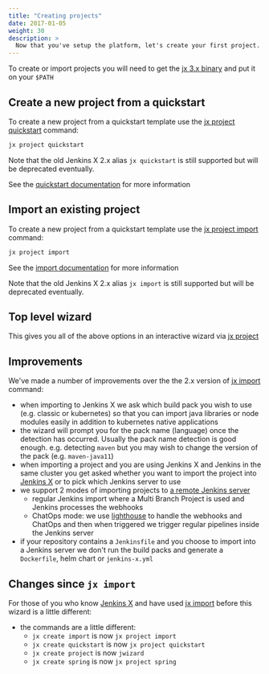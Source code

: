 ```yaml
---
title: "Creating projects"
date: 2017-01-05
weight: 30
description: >
  Now that you've setup the platform, let's create your first project.
---
```


To create or import projects you will need to get the [jx 3.x binary](/docs/v3/guides/jx3/) and put it on your `$PATH`


## Create a new project from a quickstart

To create a new project from a quickstart template use the [jx project quickstart](https://github.com/jenkins-x/jx-project/blob/master/docs/cmd/project_quickstart.md) command:

```bash 
jx project quickstart
``` 

Note that the old Jenkins X 2.x alias `jx quickstart` is still supported but will be deprecated eventually.

See the [quickstart documentation](/docs/create-project/creating/) for more information

## Import an existing project

To create a new project from a quickstart template use the [jx project import](https://github.com/jenkins-x/jx-project/blob/master/docs/cmd/project_import.md) command:

```bash 
jx project import
```        

See the [import documentation](/docs/create-project/create/import/) for more information

Note that the old Jenkins X 2.x alias `jx import` is still supported but will be deprecated eventually.

## Top level wizard

This gives you all of the above options in an interactive wizard via [jx project](https://github.com/jenkins-x/jx-project/blob/master/docs/cmd/project.md)




## Improvements

We've made a number of improvements over the the 2.x version of [jx import](https://jenkins-x.io/commands/jx_import/) command:

* when importing to Jenkins X we ask which build pack you wish to use (e.g. classic or kubernetes) so that you can import java libraries or node modules easily in addition to kubernetes native applications
* the wizard will prompt you for the pack name (language) once the detection has occurred. Usually the pack name detection is good enough. e.g. detecting `maven` but you may wish to change the version of the pack (e.g. `maven-java11`)
* when importing a project and you are using Jenkins X and Jenkins in the same cluster you get asked whether you want to import the project into [Jenkins X](https://jenkins-x.io/) or to pick which Jenkins server to use
* we support 2 modes of importing projects to [a remote Jenkins server](/docs/v3/jenkins/)
  * regular Jenkins import where a Multi Branch Project is used and Jenkins processes the webhooks
  * ChatOps mode: we use [lighthouse](https://github.com/jenkins-x/lighthouse) to handle the webhooks and ChatOps and then when triggered we trigger regular pipelines inside the Jenkins server 
* if your repository contains a `Jenkinsfile` and you choose to import into a Jenkins server we don't run the build packs and generate a `Dockerfile`, helm chart or `jenkins-x.yml`


## Changes since `jx import`

For those of you who know [Jenkins X](https://jenkins-x.io/) and have used [jx import](https://jenkins-x.io/commands/jx_import/) before this wizard is a little different:

* the commands are a little different:
  * `jx create import` is now `jx project import`
  * `jx create quickstart` is now `jx project quickstart`
  * `jx create project` is now `jwizard`
  * `jx create spring` is now `jx project spring`
